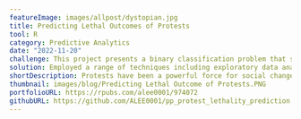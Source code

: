 ```yaml
---
featureImage: images/allpost/dystopian.jpg
title: Predicting Lethal Outcomes of Protests
tool: R
category: Predictive Analytics
date: "2022-11-20"
challenge: This project presents a binary classification problem that seeks to identify and prevent tragic outcomes in mass mobilization protests.
solution: Employed a range of techniques including exploratory data analysis, correlation analysis, and classification machine learning models. These efforts yielded an ROC AUC score of 86%, demonstrating the effectiveness of the approach.
shortDescription: Protests have been a powerful force for social change throughout history, but unfortunately, they can sometimes lead to tragic outcomes. This project aims to predict how governments would respond to mass mobilization protests, of which that results in shootings or killings, with the goal of reducing the risk of human casualties.
thumbnail: images/blog/Predicting Lethal Outcome of Protests.PNG
portfolioURL: https://rpubs.com/alee0001/974072
githubURL: https://github.com/ALEE0001/pp_protest_lethality_prediction
---
```

